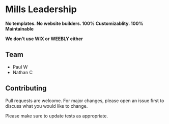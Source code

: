 # Mills Leadership

**No templates. No website builders. 100% Customizablity. 100% Maintainable** 

**We don't use WIX or WEEBLY either**

## Team
- Paul W
- Nathan C

## Contributing
Pull requests are welcome. For major changes, please open an issue first to discuss what you would like to change.

Please make sure to update tests as appropriate.
